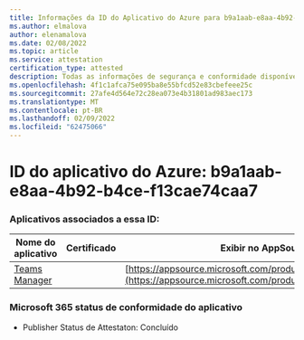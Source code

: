 ```yaml
---
title: Informações da ID do Aplicativo do Azure para b9a1aab-e8aa-4b92-b4ce-f13cae74caa7
ms.author: elmalova
author: elenamalova
ms.date: 02/08/2022
ms.topic: article
ms.service: attestation
certification_type: attested
description: Todas as informações de segurança e conformidade disponíveis para b9a1aab-e8aa-4b92-b4ce-f13cae74caa7.
ms.openlocfilehash: 4f1c1afca75e095ba8e55bfcd52e83cbefeee25c
ms.sourcegitcommit: 27afe4d564e72c28ea073e4b31801ad983aec173
ms.translationtype: MT
ms.contentlocale: pt-BR
ms.lasthandoff: 02/09/2022
ms.locfileid: "62475066"
---
```

# <a name="azure-app-id-b9a1aaab-e8aa-4b92-b4ce-f13cae74caa7"></a>ID do aplicativo do Azure: b9a1aab-e8aa-4b92-b4ce-f13cae74caa7


### <a name="apps-associated-with-this-id"></a>Aplicativos associados a essa ID:
| **Nome do aplicativo** | **Certificado** | **Exibir no AppSource** |
|--------------|---------------|-----------------------|
| [Teams Manager](https://docs.microsoft.com/microsoft-365-app-certification/forward/WA200000764) |  | [https://appsource.microsoft.com/product/office/WA200000764](https://appsource.microsoft.com/product/office/WA200000764) |

### <a name="microsoft-365-app-compliance-status"></a>Microsoft 365 status de conformidade do aplicativo
- Publisher Status de Attestaton: Concluído
